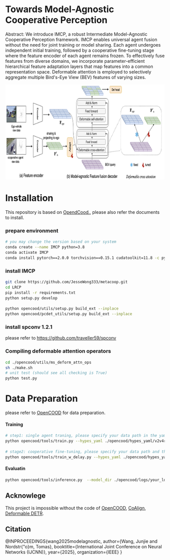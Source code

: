 # Towards Model-Agnostic Cooperative Perception

Abstract: We introduce IMCP, a robust Intermediate Model-Agnostic Cooperative Perception framework.
IMCP enables universal agent fusion without the need for joint training or model sharing. 
Each agent undergoes independent initial training, followed by a cooperative fine-tuning stage where the feature encoder of each agent remains frozen.
To effectively fuse features from diverse domains, we incorporate parameter-efficient hierarchical feature adaptation layers that map features into a common representation space.
Deformable attention is employed to selectively aggregate multiple Bird's-Eye View (BEV) features of varying sizes.

<div align="left">
	<img src="images/overview.png" alt="Visualization of the flow" height="300">
</div>

# Installation
This repository is based on [OpendCood.](https://opencood.readthedocs.io/en/latest/md_files/installation.html), please also refer the documents to install.
### prepare environment
```bash
# you may change the version based on your system
conda create --name IMCP python=3.8
conda activate IMCP
conda install pytorch==2.0.0 torchvision==0.15.1 cudatoolkit=11.8 -c pytorch -c conda-forge
```

### install IMCP

```bash
git clone https://github.com/JesseWong333/metacoop.git
cd LRCP
pip install -r requirements.txt
python setup.py develop

python opencood/utils/setup.py build_ext --inplace 
python opencood/pcdet_utils/setup.py build_ext --inplace 
```
### install spconv 1.2.1
please refer to https://github.com/traveller59/spconv


### Compiling deformable attention operators
```bash
cd ./opencood/utils/ms_deform_attn_ops
sh ./make.sh
# unit test (should see all checking is True)
python test.py
```

# Data Preparation

please refer to [OpenCOOD](https://github.com/DerrickXuNu/OpenCOOD) for data preparation.

#### Training

``` bash
# step1: single agent traning, please specify your data path in the yaml file
python opencood/tools/train.py --hypes_yaml ./opencood/hypes_yaml/v2v4real/pointpillar_deformable_attn_coop_single.yaml

# stage2: cooperative fine-tuning, please specify your data path and the step1 model in the yaml file
python opencood/tools/train_w_delay.py --hypes_yaml ./opencood/hypes_yaml/v2v4real/pointpillar_deformable_attn_coop_point_pillar_extend_point_pillar.yaml
```

#### Evaluatin
``` bash
python opencood/tools/inference.py  --model_dir ./opencood/logs/your_log_path, --fusion_method intermediate
```


## Acknowlege

This project is impossible without the code of [OpenCOOD](https://github.com/DerrickXuNu/OpenCOOD), [CoAlign](https://github.com/yifanlu0227/CoAlign), [Deformable DETR](https://github.com/fundamentalvision/Deformable-DETR).

## Citation
@INPROCEEDINGS{wang2025modelagnostic,
  author={Wang, Junjie and Nordstr{\"o}m, Tomas},
  booktitle={International Joint Conference on Neural Networks (IJCNN)}, 
  year={2025},
  organization={IEEE}
}

